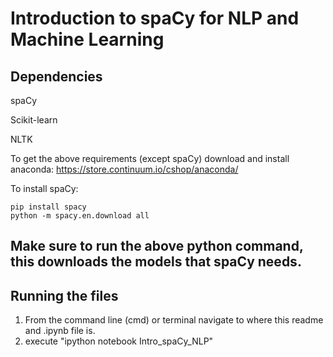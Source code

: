 # Introduction to spaCy for NLP and Machine Learning

## Dependencies
spaCy

Scikit-learn

NLTK

To get the above requirements (except spaCy) download and install anaconda:
https://store.continuum.io/cshop/anaconda/

To install spaCy:
```
pip install spacy
python -m spacy.en.download all
```
Make sure to run the above python command, this downloads the models 
that spaCy needs.
------------------------------------------------------
## Running the files

1. From the command line (cmd) or terminal navigate to where this readme and .ipynb file is.
2. execute "ipython notebook Intro_spaCy_NLP"
